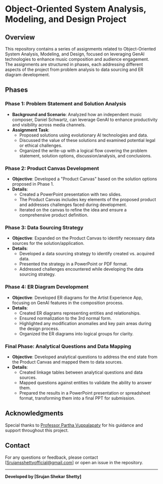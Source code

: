 # Object-Oriented System Analysis, Modeling, and Design Project

## Overview
This repository contains a series of assignments related to Object-Oriented System Analysis, Modeling, and Design, focused on leveraging GenAI technologies to enhance music composition and audience engagement. The assignments are structured in phases, each addressing different aspects of the project from problem analysis to data sourcing and ER diagram development.

## Phases

### Phase 1: Problem Statement and Solution Analysis
- **Background and Scenario**: Analyzed how an independent music composer, Daniel Schwartz, can leverage GenAI to enhance productivity and visibility across media channels.
- **Assignment Task**:
  - Proposed solutions using evolutionary AI technologies and data.
  - Discussed the value of these solutions and examined potential legal or ethical challenges.
  - Organized the write-up with a logical flow covering the problem statement, solution options, discussion/analysis, and conclusions.

### Phase 2: Product Canvas Development
- **Objective**: Developed a "Product Canvas" based on the solution options proposed in Phase 1.
- **Details**:
  - Created a PowerPoint presentation with two slides.
  - The Product Canvas includes key elements of the proposed product and addresses challenges faced during development.
  - Iterated on the canvas to refine the idea and ensure a comprehensive product definition.

### Phase 3: Data Sourcing Strategy
- **Objective**: Expanded on the Product Canvas to identify necessary data sources for the solution/application.
- **Details**:
  - Developed a data sourcing strategy to identify created vs. acquired data.
  - Presented the strategy in a PowerPoint or PDF format.
  - Addressed challenges encountered while developing the data sourcing strategy.

### Phase 4: ER Diagram Development
- **Objective**: Developed ER diagrams for the Artist Experience App, focusing on GenAI features in the composition process.
- **Details**:
  - Created ER diagrams representing entities and relationships.
  - Ensured normalization to the 3rd normal form.
  - Highlighted any modification anomalies and key pain areas during the design process.
  - Organized the ER diagrams into logical groups for clarity.

### Final Phase: Analytical Questions and Data Mapping
- **Objective**: Developed analytical questions to address the end state from the Product Canvas and mapped them to data sources.
- **Details**:
  - Created linkage tables between analytical questions and data sources.
  - Mapped questions against entities to validate the ability to answer them.
  - Prepared the results in a PowerPoint presentation or spreadsheet format, transforming them into a final PPT for submission.

## Acknowledgments
Special thanks to [Professor Partha Vuppalapaty](https://www.linkedin.com/in/partha-vuppalapaty-90633965/) for his guidance and support throughout this project.

## Contact
For any questions or feedback, please contact [Srujansshettyofficial@gmail.com] or open an issue in the repository.

---

**Developed by [Srujan Shekar Shetty]**
